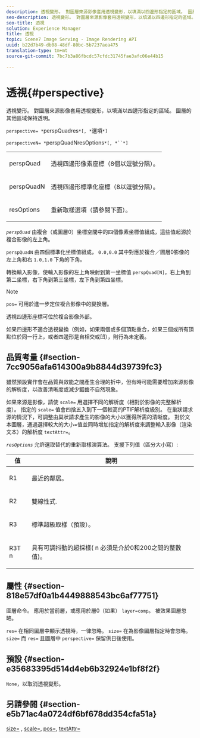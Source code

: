 ```yaml
---
description: 透視變形。 對圖層來源影像套用透視變形，以填滿以四邊形指定的區域。 圖層的其他區域保持透明。
seo-description: 透視變形。 對圖層來源影像套用透視變形，以填滿以四邊形指定的區域。 圖層的其他區域保持透明。
seo-title: 透視
solution: Experience Manager
title: 透視
topic: Scene7 Image Serving - Image Rendering API
uuid: b22d7b49-db08-48df-80bc-5b7237aea475
translation-type: tm+mt
source-git-commit: 7bc7b3a86fbcdc57cfdc31745fae3afc06e44b15

---
```



# 透視{#perspective}

透視變形。 對圖層來源影像套用透視變形，以填滿以四邊形指定的區域。 圖層的其他區域保持透明。

`perspective= *`perspQuadres`*[, *`選項`*]`

`perspectiveN= *`perspQuadNresOptions`*[, *``*]`

<table id="simpletable_4BD38BBF53964F7D97B9E58914C97B3F"> 
 <tr class="strow"> 
  <td class="stentry"> <p><span class="varname"> perspQuad</span> </p></td> 
  <td class="stentry"> <p>透視四邊形像素座標（8個以逗號分隔）。 </p></td> 
 </tr> 
 <tr class="strow"> 
  <td class="stentry"> <p><span class="varname"> perspQuadN</span> </p></td> 
  <td class="stentry"> <p>透視四邊形標準化座標（8以逗號分隔）。 </p></td> 
 </tr> 
 <tr class="strow"> 
  <td class="stentry"> <p><span class="varname"> resOptions</span> </p></td> 
  <td class="stentry"> <p>重新取樣選項（請參閱下面）。 </p></td> 
 </tr> 
</table>

*`perspQuad`* 由複合（或圖層0）坐標空間中的四個像素坐標值組成，這些值起源於複合影像的左上角。

`perspQuadN` 由四個標準化坐標值組成， `0.0,0.0` 其中對應於複合／圖層0影像的左上角和右 `1.0,1.0` 下角的下角。

轉換輸入影像，使輸入影像的左上角映射到第一坐標值 `perspQuad[N]`，右上角到第二坐標，右下角到第三坐標，左下角到第四坐標。

>[!NOTE]
>
>`pos=` 可用於進一步定位複合影像中的變換層。

透視四邊形座標可位於複合影像外部。

如果四邊形不適合透視變換（例如，如果兩個或多個頂點重合，如果三個或所有頂點位於同一行上，或者四邊形是自相交或凹），則行為未定義。

## 品質考量 {#section-7cc9056afa614300a9b8844d39739fc3}

雖然預設實作會在品質與效能之間產生合理的折中，但有時可能需要增加來源影像的解析度，以改善清晰度或減少鋸齒不自然現象。

如果來源是影像，請使 `scale=` 用選擇不同的解析度（相對於影像的完整解析度）。 指定的 `scale=` 值會四捨五入到下一個較高的PTIF解析度級別。 在巢狀請求源的情況下，可調整由巢狀請求產生的影像的大小以獲得所需的清晰度。 對於文本圖層，通過選擇較大的大小=值並同時增加指定的解析度來調整輸入影像（渲染文本）的解析度 `textAttr=`。

*`resOptions`* 允許選取替代的重新取樣演算法。 支援下列值（區分大小寫）:

<table id="table_0F20007986324E228096888ED37219C0"> 
 <thead> 
  <tr> 
   <th class="entry"> <b> 值</b> </th> 
   <th class="entry"> <b> 說明</b> </th> 
  </tr> 
 </thead>
 <tbody> 
  <tr> 
   <td> <p> <span class="codeph"> R1</span> </p> </td> 
   <td> <p> 最近的鄰居。 </p> </td> 
  </tr> 
  <tr> 
   <td> <p> <span class="codeph"> R2</span> </p> </td> 
   <td> <p> 雙線性式. </p> </td> 
  </tr> 
  <tr> 
   <td> <p> <span class="codeph"> R3</span> </p> </td> 
   <td> <p> 標準超級取樣（預設）。 </p> </td> 
  </tr> 
  <tr> 
   <td> <p> <span class="codeph">R3T<span class="varname"> n</span></span> </p> </td> 
   <td> <p> 具有可調抖動的超採樣(<span class="varname"> n</span> 必須是介於0和200之間的整數值)。 </p> </td> 
  </tr> 
 </tbody> 
</table>

## 屬性 {#section-818e57df0a1b4449888543bc6af77751}

圖層命令。 應用於當前層，或應用於層0（如果） `layer=comp`。 被效果圖層忽略。

`res=` 在相同圖層中顯示透視時，一律忽略。 `size=` 在為影像圖層指定時會忽略。 `size=` 而 `res=` 且圖層中 `perspective=` 保留供日後使用。

## 預設 {#section-e35683395d514d4eb6b32924e1bf8f2f}

`None`，以取消透視變形。

## 另請參閱 {#section-e5b71ac4a0724df6bf678dd354cfa51a}

[size=](../../../../../is-api/http-ref/image-serving-api-ref/c-http-protocol-reference/c-data-types/r-size.md#reference-04d383f32c7b4003bed9978cb854747b) , [scale=](../../../../../is-api/http-ref/image-serving-api-ref/c-http-protocol-reference/c-command-reference/r-is-http-scale.md#reference-098c30cea1764f189e6f7c7e400cc065), [pos=](../../../../../is-api/http-ref/image-serving-api-ref/c-http-protocol-reference/c-command-reference/r-pos.md#reference-65de948f4b404f1182b22119ca332143), [textAttr=](../../../../../is-api/http-ref/image-serving-api-ref/c-http-protocol-reference/c-command-reference/r-textattr.md#reference-ff00484fa3244286abeff34911f7ec0d)
